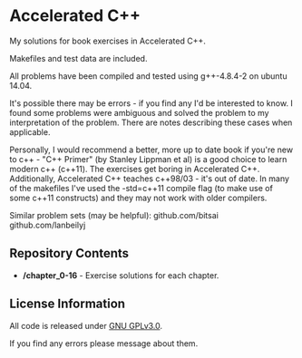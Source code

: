 Accelerated C++
=============================================

My solutions for book exercises in Accelerated C++.

Makefiles and test data are included.

All problems have been compiled and tested using g++-4.8.4-2 on ubuntu 14.04.

It's possible there may be errors - if you find any I'd be interested to know.  I found some problems were ambiguous and solved the problem to my interpretation of the problem.  There are notes describing these cases when applicable.

Personally, I would recommend a better, more up to date book if you're new to c++ - "C++ Primer" (by Stanley Lippman et al) is a good choice to learn modern c++ (c++11).  The exercises get boring in Accelerated C++.  Additionally, Accelerated C++ teaches c++98/03 - it's out of date.  In many of the makefiles I've used the -std=c++11 compile flag (to make use of some c++11 constructs) and they may not work with older compilers.

Similar problem sets (may be helpful):
github.com/bitsai
github.com/lanbeilyj


Repository Contents
-------------------
* **/chapter_0-16** - Exercise solutions for each chapter.


License Information
-------------------

All code is released under [GNU GPLv3.0](http://www.gnu.org/copyleft/gpl.html).

If you find any errors please message about them.
